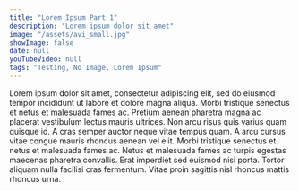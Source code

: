 ```yaml
---
title: "Lorem Ipsum Part 1"
description: "Lorem ipsum dolor sit amet"
image: "/assets/avi_small.jpg"
showImage: false
date: null
youTubeVideo: null
tags: "Testing, No Image, Lorem Ipsum"
---
```


Lorem ipsum dolor sit amet, consectetur adipiscing elit, sed do eiusmod tempor incididunt ut labore et dolore magna aliqua. Morbi tristique senectus et netus et malesuada fames ac. Pretium aenean pharetra magna ac placerat vestibulum lectus mauris ultrices. Non arcu risus quis varius quam quisque id. A cras semper auctor neque vitae tempus quam. A arcu cursus vitae congue mauris rhoncus aenean vel elit. Morbi tristique senectus et netus et malesuada fames ac. Netus et malesuada fames ac turpis egestas maecenas pharetra convallis. Erat imperdiet sed euismod nisi porta. Tortor aliquam nulla facilisi cras fermentum. Vitae proin sagittis nisl rhoncus mattis rhoncus urna.
